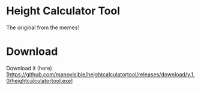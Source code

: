 # Height Calculator Tool

The original from the memes!

# Download

Download it (here)[https://github.com/manovisible/heightcalculatortool/releases/download/v.1.0/heightcalculatortool.exe]
